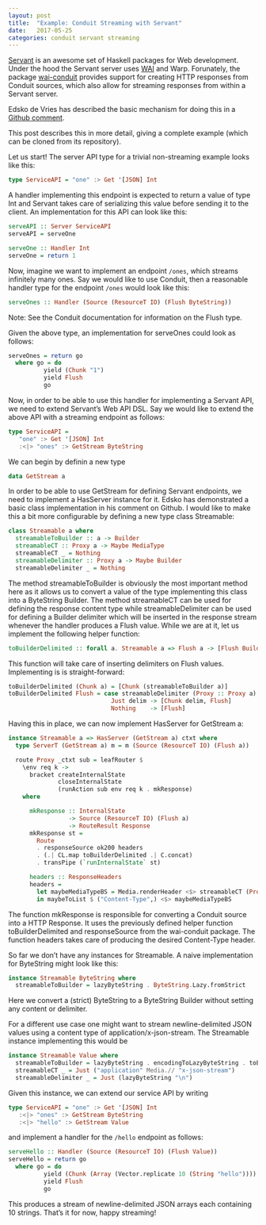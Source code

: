 ```yaml
---
layout: post
title:  "Example: Conduit Streaming with Servant"
date:   2017-05-25
categories: conduit servant streaming
---
```


[Servant](http://haskell-servant.readthedocs.io/en/stable/) is an awesome set of Haskell packages for Web development. Under the hood the Servant server uses [WAI](http://www.yesodweb.com/book/web-application-interface) and Warp. Forunately, the package [wai-conduit](https://www.stackage.org/lts-8.15/package/wai-conduit-3.0.0.3) provides support for creating HTTP responses from Conduit sources, which also allow for streaming responses from within a Servant server.

Edsko de Vries has described the basic mechanism for doing this in a [Github comment](https://github.com/haskell-servant/servant/issues/271#issuecomment-258079285).

This post describes this in more detail, giving a complete example (which can be cloned from its repository).

Let us start! The server API type for a trivial non-streaming example looks like this:

```haskell
type ServiceAPI = "one" :> Get '[JSON] Int
```

A handler implementing this endpoint is expected to return a value of type Int and Servant takes care of serializing this value before sending it to the client. An implementation for this API can look like this:

```haskell
serveAPI :: Server ServiceAPI
serveAPI = serveOne

serveOne :: Handler Int
serveOne = return 1
```

Now, imagine we want to implement an endpoint `/ones`, which streams infinitely many ones. Say we would like to use Conduit, then a reasonable handler type for the endpoint `/ones` would look like this:

```haskell
serveOnes :: Handler (Source (ResourceT IO) (Flush ByteString))
```

Note: See the Conduit documentation for information on the Flush type.

Given the above type, an implementation for serveOnes could look as follows:

```haskell
serveOnes = return go
  where go = do
          yield (Chunk "1")
          yield Flush
          go
```

Now, in order to be able to use this handler for implementing a Servant API, we need to extend Servant’s Web API DSL. Say we would like to extend the above API with a streaming endpoint as follows:

```haskell
type ServiceAPI =
   "one" :> Get '[JSON] Int
   :<|> "ones" :> GetStream ByteString
```

We can begin by definin a new type

```haskell
data GetStream a
```

In order to be able to use GetStream for defining Servant endpoints, we need to implement a HasServer instance for it. Edsko has demonstrated a basic class implementation in his comment on Github. I would like to make this a bit more configurable by defining a new type class Streamable:

```haskell
class Streamable a where
  streamableToBuilder :: a -> Builder
  streamableCT :: Proxy a -> Maybe MediaType
  streamableCT _ = Nothing
  streamableDelimiter :: Proxy a -> Maybe Builder
  streamableDelimiter _ = Nothing
```

The method streamableToBuilder is obviously the most important method here as it allows us to convert a value of the type implementing this class into a ByteString Builder. The method streamableCT can be used for defining the response content type while streamableDelimiter can be used for defining a Builder delimiter which will be inserted in the response stream whenever the handler produces a Flush value. While we are at it, let us implement the following helper function:

```haskell
toBuilderDelimited :: forall a. Streamable a => Flush a -> [Flush Builder]
```

This function will take care of inserting delimiters on Flush values. Implementing is is straight-forward:

```haskell
toBuilderDelimited (Chunk a) = [Chunk (streamableToBuilder a)]
toBuilderDelimited Flush = case streamableDelimiter (Proxy :: Proxy a) of
                             Just delim -> [Chunk delim, Flush]
                             Nothing    -> [Flush]
```

Having this in place, we can now implement HasServer for GetStream a:

```haskell
instance Streamable a => HasServer (GetStream a) ctxt where
  type ServerT (GetStream a) m = m (Source (ResourceT IO) (Flush a))

  route Proxy _ctxt sub = leafRouter $
    \env req k ->
      bracket createInternalState
              closeInternalState
              (runAction sub env req k . mkResponse)
    where

      mkResponse :: InternalState
                 -> Source (ResourceT IO) (Flush a)
                 -> RouteResult Response
      mkResponse st =
        Route
        . responseSource ok200 headers
        . (.| CL.map toBuilderDelimited .| C.concat)
        . transPipe (`runInternalState` st)

      headers :: ResponseHeaders
      headers =
        let maybeMediaTypeBS = Media.renderHeader <$> streamableCT (Proxy :: Proxy a)
        in maybeToList $ ("Content-Type",) <$> maybeMediaTypeBS
```

The function mkResponse is responsible for converting a Conduit source into a HTTP Response. It uses the previously defined helper function toBuilderDelimited and responseSource from the wai-conduit package. The function headers takes care of producing the desired Content-Type header.

So far we don’t have any instances for Streamable. A naive implementation for ByteString might look like this:

```haskell
instance Streamable ByteString where
  streamableToBuilder = lazyByteString . ByteString.Lazy.fromStrict
```

Here we convert a (strict) ByteString to a ByteString Builder without setting any content or delimiter.

For a different use case one might want to stream newline-delimited JSON values using a content type of application/x-json-stream. The Streamable instance implementing this would be

```haskell
instance Streamable Value where
  streamableToBuilder = lazyByteString . encodingToLazyByteString . toEncoding
  streamableCT _ = Just ("application" Media.// "x-json-stream")
  streamableDelimiter _ = Just (lazyByteString "\n")
```

Given this instance, we can extend our service API by writing

```haskell
type ServiceAPI = "one" :> Get '[JSON] Int
   :<|> "ones" :> GetStream ByteString
   :<|> "hello" :> GetStream Value
```

and implement a handler for the `/hello` endpoint as follows:

```haskell
serveHello :: Handler (Source (ResourceT IO) (Flush Value))
serveHello = return go
  where go = do
          yield (Chunk (Array (Vector.replicate 10 (String "hello"))))
          yield Flush
          go
```

This produces a stream of newline-delimited JSON arrays each containing 10 strings. That’s it for now, happy streaming!
